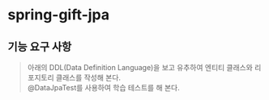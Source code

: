 # spring-gift-jpa

## 기능 요구 사항

> 아래의 DDL(Data Definition Language)을 보고 유추하여 엔티티 클래스와 리포지토리 클래스를 작성해 본다.   
> @DataJpaTest를 사용하여 학습 테스트를 해 본다.